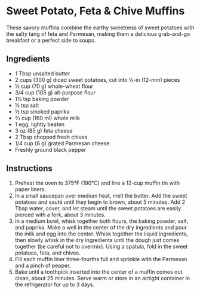 # Sweet Potato, Feta & Chive Muffins

These savory muffins combine the earthy sweetness of sweet potatoes with the salty tang of feta and Parmesan, making them a delicious grab-and-go breakfast or a perfect side to soups.

## Ingredients

- 1 Tbsp unsalted butter
- 2 cups (300 g) diced sweet potatoes, cut into ½-in (12-mm) pieces
- ½ cup (70 g) whole-wheat flour
- 3/4 cup (105 g) all-purpose flour
- 1½ tsp baking powder
- ½ tsp salt
- ½ tsp smoked paprika
- ⅔ cup (160 ml) whole milk
- 1 egg, lightly beaten
- 3 oz (85 g) feta cheese
- 2 Tbsp chopped fresh chives
- 1/4 cup (8 g) grated Parmesan cheese
- Freshly ground black pepper

## Instructions

1. Preheat the oven to 375°F (190°C) and line a 12-cup muffin tin with paper liners.
2. In a small saucepan over medium heat, melt the butter. Add the sweet potatoes and sauté until they begin to brown, about 5 minutes. Add 2 Tbsp water, cover, and let steam until the sweet potatoes are easily pierced with a fork, about 3 minutes.
3. In a medium bowl, whisk together both flours, the baking powder, salt, and paprika. Make a well in the center of the dry ingredients and pour the milk and egg into the center. Whisk together the liquid ingredients, then slowly whisk in the dry ingredients until the dough just comes together (be careful not to overmix). Using a spatula, fold in the sweet potatoes, feta, and chives.
4. Fill each muffin liner three-fourths full and sprinkle with the Parmesan and a pinch of pepper.
5. Bake until a toothpick inserted into the center of a muffin comes out clean, about 25 minutes. Serve warm or store in an airtight container in the refrigerator for up to 3 days.